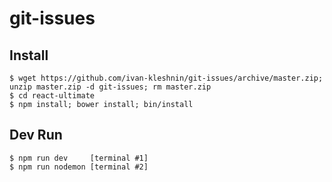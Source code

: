 # git-issues

## Install

```
$ wget https://github.com/ivan-kleshnin/git-issues/archive/master.zip; unzip master.zip -d git-issues; rm master.zip
$ cd react-ultimate
$ npm install; bower install; bin/install
```

## Dev Run

```
$ npm run dev     [terminal #1]
$ npm run nodemon [terminal #2]
```
